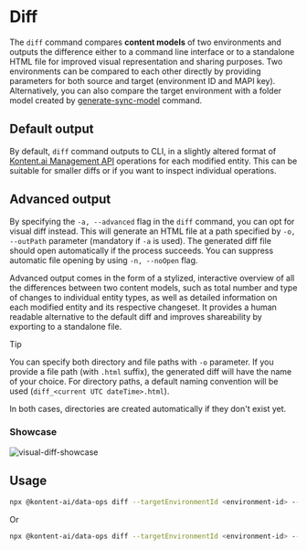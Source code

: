 # Diff
The `diff` command compares **content models** of two environments and outputs the difference either to a command line interface or to a standalone HTML file for improved visual representation and sharing purposes. Two environments can be compared to each other directly by providing parameters for both source and target (environment ID and MAPI key). Alternatively, you can also compare the target environment with a folder model created by [generate-sync-model](#generate-sync-model) command.

## Default output

By default, `diff` command outputs to CLI, in a slightly altered format of [Kontent.ai Management API](https://kontent.ai/learn/docs/apis/openapi/management-api-v2/) operations for each modified entity. This can be suitable for smaller diffs or if you want to inspect individual operations.

## Advanced output

By specifying the `-a, --advanced` flag in the `diff` command, you can opt for visual diff instead. This will generate an HTML file at a path specified by `-o, --outPath` parameter (mandatory if `-a` is used). The generated diff file should open automatically if the process succeeds. You can suppress automatic file opening by using `-n, --noOpen` flag.

Advanced output comes in the form of a stylized, interactive overview of all the differences between two content models, such as total number and type of changes to individual entity types, as well as detailed information on each modified entity and its respective changeset. It provides a human readable alternative to the default diff and improves shareability by exporting to a standalone file.

> [!TIP]
> You can specify both directory and file paths with `-o` parameter. If you provide a file path (with `.html` suffix), the generated diff will have the name of your choice. For directory paths, a default naming convention will be used (`diff_<current UTC dateTime>.html`). 
>
> In both cases, directories are created automatically if they don't exist yet.

### Showcase

![visual-diff-showcase](https://github.com/kontent-ai/data-ops/assets/52500882/4c85b987-3343-4bad-bd34-1888c506397d)

## Usage

```bash
npx @kontent-ai/data-ops diff --targetEnvironmentId <environment-id> --targetApiKey <Management-API-key> --sourceEnvironmentId <source-environment-id> --sourceApiKey <Management-API-key> [--advanced] [--noOpen] [--outPath] <absolute-folder-path>
```

Or

```bash
npx @kontent-ai/data-ops diff --targetEnvironmentId <environment-id> --targetApiKey <Management-API-key> --folderName <content-model-folder> [--advanced] [--noOpen] [--outPath] <absolute-folder-path>
```

